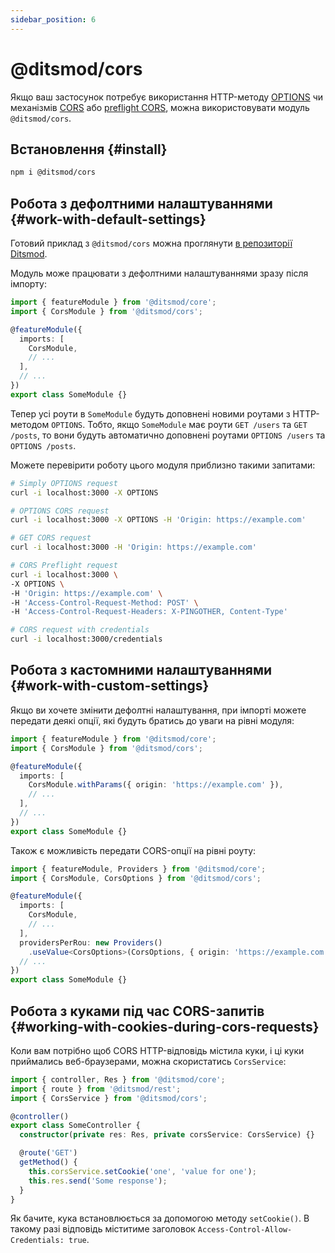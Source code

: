 ```yaml
---
sidebar_position: 6
---
```


# @ditsmod/cors

Якщо ваш застосунок потребує використання HTTP-методу [OPTIONS][1] чи механізмів [CORS][2] або [preflight CORS][3], можна використовувати модуль `@ditsmod/cors`.

## Встановлення {#install}

```bash
npm i @ditsmod/cors
```

## Робота з дефолтними налаштуваннями {#work-with-default-settings}

Готовий приклад з `@ditsmod/cors` можна проглянути [в репозиторії Ditsmod][4].

Модуль може працювати з дефолтними налаштуваннями зразу після імпорту:

```ts
import { featureModule } from '@ditsmod/core';
import { CorsModule } from '@ditsmod/cors';

@featureModule({
  imports: [
    CorsModule,
    // ...
  ],
  // ...
})
export class SomeModule {}
```

Тепер усі роути в `SomeModule` будуть доповнені новими роутами з HTTP-методом `OPTIONS`. Тобто, якщо `SomeModule` має роути `GET /users` та `GET /posts`, то вони будуть автоматично доповнені роутами `OPTIONS /users` та `OPTIONS /posts`.

Можете перевірити роботу цього модуля приблизно такими запитами:

```bash
# Simply OPTIONS request
curl -i localhost:3000 -X OPTIONS

# OPTIONS CORS request
curl -i localhost:3000 -X OPTIONS -H 'Origin: https://example.com'

# GET CORS request
curl -i localhost:3000 -H 'Origin: https://example.com'

# CORS Preflight request
curl -i localhost:3000 \
-X OPTIONS \
-H 'Origin: https://example.com' \
-H 'Access-Control-Request-Method: POST' \
-H 'Access-Control-Request-Headers: X-PINGOTHER, Content-Type'

# CORS request with credentials
curl -i localhost:3000/credentials
```

## Робота з кастомними налаштуваннями {#work-with-custom-settings}

Якщо ви хочете змінити дефолтні налаштування, при імпорті можете передати деякі опції, які будуть братись до уваги на рівні модуля:

```ts
import { featureModule } from '@ditsmod/core';
import { CorsModule } from '@ditsmod/cors';

@featureModule({
  imports: [
    CorsModule.withParams({ origin: 'https://example.com' }),
    // ...
  ],
  // ...
})
export class SomeModule {}
```

Також є можливість передати CORS-опції на рівні роуту:

```ts
import { featureModule, Providers } from '@ditsmod/core';
import { CorsModule, CorsOptions } from '@ditsmod/cors';

@featureModule({
  imports: [
    CorsModule,
    // ...
  ],
  providersPerRou: new Providers()
    .useValue<CorsOptions>(CorsOptions, { origin: 'https://example.com' }),
  // ...
})
export class SomeModule {}
```

## Робота з куками під час CORS-запитів {#working-with-cookies-during-cors-requests}

Коли вам потрібно щоб CORS HTTP-відповідь містила куки, і ці куки приймались веб-браузерами, можна скористатись `CorsService`:

```ts
import { controller, Res } from '@ditsmod/core';
import { route } from '@ditsmod/rest';
import { CorsService } from '@ditsmod/cors';

@controller()
export class SomeController {
  constructor(private res: Res, private corsService: CorsService) {}

  @route('GET')
  getMethod() {
    this.corsService.setCookie('one', 'value for one');
    this.res.send('Some response');
  }
}
```

Як бачите, кука встановлюється за допомогою методу `setCookie()`. В такому разі відповідь міститиме заголовок `Access-Control-Allow-Credentials: true`.




[1]: https://developer.mozilla.org/en-US/docs/Web/HTTP/Methods/OPTIONS
[2]: https://developer.mozilla.org/en-US/docs/Web/HTTP/CORS
[3]: https://developer.mozilla.org/en-US/docs/Glossary/Preflight_request
[4]: https://github.com/ditsmod/ditsmod/tree/main/examples/17-cors
